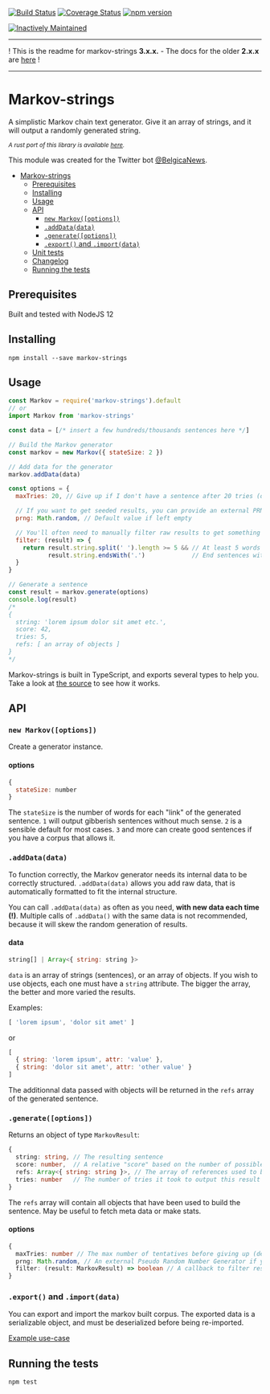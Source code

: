 [![Build Status](https://travis-ci.org/scambier/markov-strings.svg?branch=master)](https://travis-ci.org/scambier/markov-strings)
[![Coverage Status](https://coveralls.io/repos/github/scambier/markov-strings/badge.svg?branch=master)](https://coveralls.io/github/scambier/markov-strings?branch=master)
[![npm version](https://badge.fury.io/js/markov-strings.svg)](https://badge.fury.io/js/markov-strings) 

[![Inactively Maintained](https://img.shields.io/badge/Maintenance%20Level-Inactively%20Maintained-yellowgreen.svg)](https://gist.github.com/cheerfulstoic/d107229326a01ff0f333a1d3476e068d)



---
! This is the readme for markov-strings **3.x.x.** - The docs for the older **2.x.x** are [here](https://github.com/scambier/markov-strings/tree/v2) !

---

# Markov-strings

A simplistic Markov chain text generator.
Give it an array of strings, and it will output a randomly generated string.

<sup><i>A rust port of this library is available [here](https://github.com/scambier/markov-strings-rust).</i></sup>

This module was created for the Twitter bot [@BelgicaNews](https://twitter.com/BelgicaNews).

- [Markov-strings](#markov-strings)
  - [Prerequisites](#prerequisites)
  - [Installing](#installing)
  - [Usage](#usage)
  - [API](#api)
    - [`new Markov([options])`](#new-markovoptions)
    - [`.addData(data)`](#adddatadata)
    - [`.generate([options])`](#generateoptions)
    - [`.export()` and `.import(data)`](#export-and-importdata)
  - [Unit tests](#unit-tests)
  - [Changelog](#changelog)
  - [Running the tests](#running-the-tests)

## Prerequisites

Built and tested with NodeJS 12

## Installing

`npm install --save markov-strings`

## Usage

```js
const Markov = require('markov-strings').default
// or
import Markov from 'markov-strings'

const data = [/* insert a few hundreds/thousands sentences here */]

// Build the Markov generator
const markov = new Markov({ stateSize: 2 })

// Add data for the generator
markov.addData(data)

const options = {
  maxTries: 20, // Give up if I don't have a sentence after 20 tries (default is 10)

  // If you want to get seeded results, you can provide an external PRNG.
  prng: Math.random, // Default value if left empty

  // You'll often need to manually filter raw results to get something that fits your needs.
  filter: (result) => {
    return result.string.split(' ').length >= 5 && // At least 5 words
           result.string.endsWith('.')             // End sentences with a dot.
  }
}

// Generate a sentence
const result = markov.generate(options)
console.log(result)
/*
{
  string: 'lorem ipsum dolor sit amet etc.',
  score: 42,
  tries: 5,
  refs: [ an array of objects ]
}
*/
```

Markov-strings is built in TypeScript, and exports several types to help you. Take a look at [the source](https://github.com/scambier/markov-strings/blob/master/src/index.ts) to see how it works.

## API

### `new Markov([options])`

Create a generator instance.

#### options

```js
{
  stateSize: number
}
```

The `stateSize` is the number of words for each "link" of the generated sentence. `1` will output gibberish sentences without much sense. `2` is a sensible default for most cases. `3` and more can create good sentences if you have a corpus that allows it.

### `.addData(data)`

To function correctly, the Markov generator needs its internal data to be correctly structured. `.addData(data)` allows you add raw data, that is automatically formatted to fit the internal structure.

You can call `.addData(data)` as often as you need, **with new data each time (!)**. Multiple calls of `.addData()` with the same data is not recommended, because it will skew the random generation of results.

#### data

```js
string[] | Array<{ string: string }>
```

`data` is an array of strings (sentences), or an array of objects. If you wish to use objects, each one must have a `string` attribute. The bigger the array, the better and more varied the results.

Examples:

```js
[ 'lorem ipsum', 'dolor sit amet' ]
```

or

```js
[
  { string: 'lorem ipsum', attr: 'value' },
  { string: 'dolor sit amet', attr: 'other value' }
]
```

The additionnal data passed with objects will be returned in the `refs` array of the generated sentence.

### `.generate([options])`

Returns an object of type `MarkovResult`:

```ts
{
  string: string, // The resulting sentence
  score: number,  // A relative "score" based on the number of possible permutations. Higher is "better", but the actual value depends on your corpus
  refs: Array<{ string: string }>, // The array of references used to build the sentence
  tries: number   // The number of tries it took to output this result
}
```

The `refs` array will contain all objects that have been used to build the sentence. May be useful to fetch meta data or make stats.

#### options

```ts
{
  maxTries: number // The max number of tentatives before giving up (default is 10)
  prng: Math.random, // An external Pseudo Random Number Generator if you want to get seeded results
  filter: (result: MarkovResult) => boolean // A callback to filter results (see example above)
}
```

### `.export()` and `.import(data)`

You can export and import the markov built corpus. The exported data is a serializable object, and must be deserialized before being re-imported.

[Example use-case](https://github.com/scambier/markov-strings/issues/9)

## Running the tests

`npm test`
